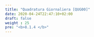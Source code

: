 ```yaml
---
title: "Quadratura Giornaliera [QUG00]"
date: 2020-04-24T22:47:10+02:00
draft: false
weight : 25
pre: "<b>8.1.4 </b>"
---
```



